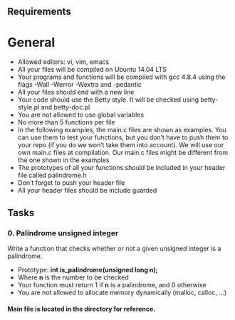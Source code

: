 ## Requirements

# General

* Allowed editors: vi, vim, emacs
* All your files will be compiled on Ubuntu 14.04 LTS
* Your programs and functions will be compiled with gcc 4.8.4 using the flags -Wall -Werror -Wextra and -pedantic
* All your files should end with a new line
* Your code should use the Betty style. It will be checked using betty-style.pl and betty-doc.pl
* You are not allowed to use global variables
* No more than 5 functions per file
* In the following examples, the main.c files are shown as examples. You can use them to test your functions, but you don’t have to push them to your repo (if you do we won’t take them into account). We will use our own main.c files at compilation. Our main.c files might be different from the one shown in the examples
* The prototypes of all your functions should be included in your header file called palindrome.h
* Don’t forget to push your header file
* All your header files should be include guarded


## Tasks

### 0. Palindrome unsigned integer

Write a function that checks whether or not a given unsigned integer is a palindrome.

- Prototype: <b>int is_palindrome(unsigned long n);</b>
- Where <b>n</b> is the number to be checked
- Your function must return 1 if <b>n</b> is a palindrome, and 0 otherwise
- You are not allowed to allocate memory dynamically (malloc, calloc, …)


#### Main file is located in the directory for reference.
